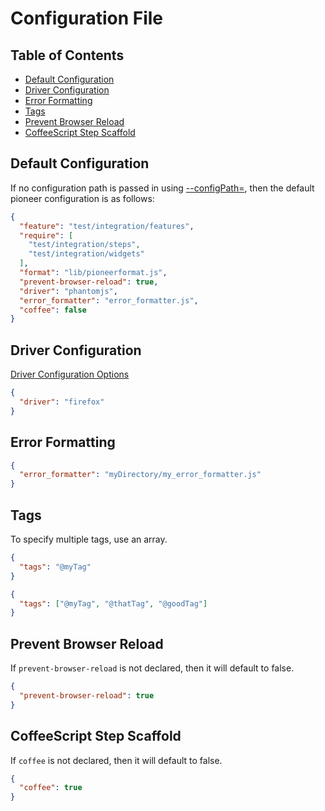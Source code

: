 Configuration File
==================

## Table of Contents
* [Default Configuration](#default-configuratoin)
* [Driver Configuration](#driver-configuration)
* [Error Formatting](#error-formatting)
* [Tags](#tags)
* [Prevent Browser Reload](#prevent-browser-reload)
* [CoffeeScript Step Scaffold](#coffeescript-step-scaffold)

## Default Configuration
If no configuration path is passed in using [--configPath=](docs/command_line.md#configuration-file-path), then the default pioneer configuration is as follows:

```json
{
  "feature": "test/integration/features",
  "require": [
    "test/integration/steps",
    "test/integration/widgets"
  ],
  "format": "lib/pioneerformat.js",
  "prevent-browser-reload": true,
  "driver": "phantomjs",
  "error_formatter": "error_formatter.js",
  "coffee": false
}
```

## Driver Configuration

[Driver Configuration Options](docs/command_line.md#driver-configuration)

```json
{
  "driver": "firefox"
}
```

## Error Formatting

```json
{
  "error_formatter": "myDirectory/my_error_formatter.js"
}
```

## Tags
To specify multiple tags, use an array.

```json
{
  "tags": "@myTag"
}
```
```json
{
  "tags": ["@myTag", "@thatTag", "@goodTag"]
}
```

## Prevent Browser Reload

If `prevent-browser-reload` is not declared, then it will default to false.

```json
{
  "prevent-browser-reload": true
}
```

## CoffeeScript Step Scaffold

If `coffee` is not declared, then it will default to false.

```json
{
  "coffee": true
}
```
